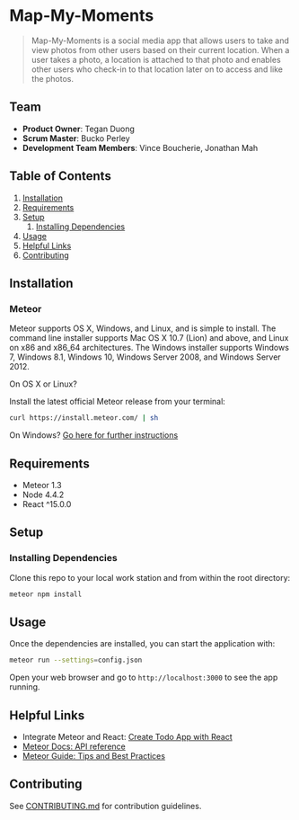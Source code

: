 # Map-My-Moments

> Map-My-Moments is a social media app that allows users to take and view photos from other users based on their current location. When a user takes a photo, a location is attached to that photo and enables other users who check-in to that location later on to access and like the photos. 

## Team

  - __Product Owner__: Tegan Duong
  - __Scrum Master__: Bucko Perley
  - __Development Team Members__: Vince Boucherie, Jonathan Mah

## Table of Contents

1. [Installation](#installation)
1. [Requirements](#requirements)
1. [Setup](#setup)
    1. [Installing Dependencies](#installing-dependencies)
1. [Usage](#Usage)
1. [Helpful Links](#helpful-links)
1. [Contributing](#contributing)

## Installation

### Meteor

Meteor supports OS X, Windows, and Linux, and is simple to install. The command line installer supports Mac OS X 10.7 (Lion) and above, and Linux on x86 and x86_64 architectures. The Windows installer supports Windows 7, Windows 8.1, Windows 10, Windows Server 2008, and Windows Server 2012.

On OS X or Linux?

Install the latest official Meteor release from your terminal:

```sh
curl https://install.meteor.com/ | sh
```

On Windows? [Go here for further instructions](https://www.meteor.com/install)


## Requirements

- Meteor 1.3
- Node 4.4.2
- React ^15.0.0


## Setup

### Installing Dependencies

Clone this repo to your local work station and from within the root directory:

```sh
meteor npm install
```


## Usage

Once the dependencies are installed, you can start the application with:
```sh
meteor run --settings=config.json
```
Open your web browser and go to `http://localhost:3000` to see the app running.


## Helpful Links

- Integrate Meteor and React: [Create Todo App with React](https://www.meteor.com/tutorials/react/creating-an-app)
- [Meteor Docs: API reference](http://docs.meteor.com/#/full/meteorguide)
- [Meteor Guide: Tips and Best Practices](http://guide.meteor.com/)


## Contributing

See [CONTRIBUTING.md](CONTRIBUTING.md) for contribution guidelines.
